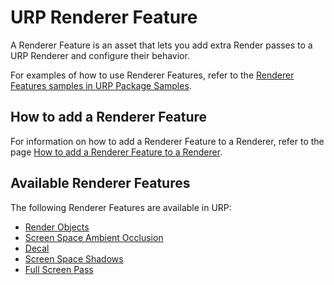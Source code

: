 # URP Renderer Feature

A Renderer Feature is an asset that lets you add extra Render passes to a URP Renderer and configure their behavior.

For examples of how to use Renderer Features, refer to the [Renderer Features samples in URP Package Samples](package-sample-urp-package-samples.md#renderer-features).

## How to add a Renderer Feature

For information on how to add a Renderer Feature to a Renderer, refer to the page [How to add a Renderer Feature to a Renderer](urp-renderer-feature-how-to-add.md).

## Available Renderer Features

The following Renderer Features are available in URP:

* [Render Objects](renderer-features/renderer-feature-render-objects.md)
* [Screen Space Ambient Occlusion](post-processing-ssao.md)
* [Decal](renderer-feature-decal.md)
* [Screen Space Shadows](renderer-feature-screen-space-shadows.md)
* [Full Screen Pass](renderer-features/renderer-feature-full-screen-pass.md)
